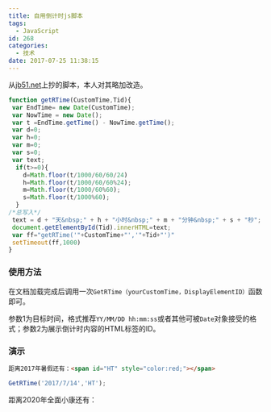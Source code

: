 ```yaml
---
title: 自用倒计时js脚本
tags:
  - JavaScript
id: 268
categories:
  - 技术
date: 2017-07-25 11:38:15
---
```

从[jb51.net](http://jb51.net/)上抄的脚本，本人对其略加改造。

``` javascript
function getRTime(CustomTime,Tid){
 var EndTime= new Date(CustomTime);
 var NowTime = new Date();
 var t =EndTime.getTime() - NowTime.getTime();
 var d=0;
 var h=0;
 var m=0;
 var s=0;
 var text;
  if(t>=0){
    d=Math.floor(t/1000/60/60/24)
    h=Math.floor(t/1000/60/60%24);
    m=Math.floor(t/1000/60%60);
    s=Math.floor(t/1000%60);
  }
/*总写入*/
 text = d + "天&nbsp;" + h + "小时&nbsp;" + m + "分钟&nbsp;" + s + "秒";
 document.getElementById(Tid).innerHTML=text;
 var ff="getRTime('"+CustomTime+"','"+Tid+"')"
 setTimeout(ff,1000)
}
```

### 使用方法

在文档加载完成后调用一次```GetRTime（yourCustomTime，DisplayElementID）```函数即可。

参数1为目标时间，格式推荐```YY/MM/DD hh:mm:ss```或者其他可被```Date```对象接受的格式；参数2为展示倒计时内容的HTML标签的ID。

### 演示

``` html
距离2017年暑假还有：<span id="HT" style="color:red;"></span>
```

``` js
GetRTime('2017/7/14','HT');
```

距离2020年全面小康还有：<span id="HT" style="color:red;"></span>

<script>
function GetRTime(CustomTime,Tid){
 var EndTime= new Date(CustomTime);
 var NowTime = new Date();
 var t =EndTime.getTime() - NowTime.getTime();
 var d=0;
 var h=0;
 var m=0;
 var s=0;
 var text;
  if(t>=0){
    d=Math.floor(t/1000/60/60/24)
    h=Math.floor(t/1000/60/60%24);
    m=Math.floor(t/1000/60%60);
    s=Math.floor(t/1000%60);
  }
/*总写入*/
 text = d + "天&nbsp;" + h + "小时&nbsp;" + m + "分钟&nbsp;" + s + "秒";
 document.getElementById(Tid).innerHTML=text;

 var ff="GetRTime('"+CustomTime+"','"+Tid+"')"
 setTimeout(ff,1000)
}
GetRTime('2020/1/1','HT');
</script>